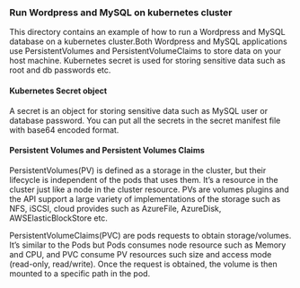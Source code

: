 ### Run Wordpress and MySQL on kubernetes cluster
This directory contains an example of how to run a Wordpress and MySQL database on a kubernetes cluster.Both Wordpress and MySQL applications use PersistentVolumes and PersistentVolumeClaims to store data on your host machine. Kubernetes secret is used for storing sensitive data such as root and db passwords etc.

#### Kubernetes Secret object
A secret is an object for storing sensitive data such as MySQL user or database password. You can put all the secrets in the secret manifest file with base64 encoded format.

#### Persistent Volumes and Persistent Volumes Claims
PersistentVolumes(PV) is defined as a storage in the cluster, but their lifecycle is independent of the pods that uses them.  It’s a resource in the cluster just like a node in the cluster resource. PVs are volumes plugins and the API support a large variety of implementations of the storage such as NFS, iSCSI, cloud provides such as AzureFile, AzureDisk, AWSElasticBlockStore etc.

PersistentVolumeClaims(PVC) are pods requests to obtain storage/volumes.  It’s similar to the Pods but Pods consumes node resource such as Memory and CPU, and PVC consume PV resources such size and access mode (read-only, read/write). Once the request is obtained, the volume is then mounted to a specific path in the pod.   
